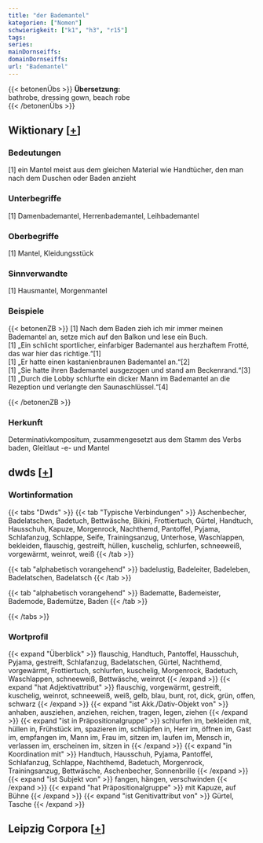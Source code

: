 ```yaml
---
title: "der Bademantel"
kategorien: ["Nomen"]
schwierigkeit: ["k1", "h3", "r15"]
tags:
series:
mainDornseiffs:
domainDornseiffs:
url: "Bademantel"
---
```


{{< betonenÜbs >}}
**Übersetzung:**  
bathrobe, dressing gown, beach robe  
{{< /betonenÜbs >}}

## Wiktionary [[+](https://de.wiktionary.org/wiki/Bademantel)]

### Bedeutungen
[1] ein Mantel meist aus dem gleichen Material wie Handtücher, den man nach dem Duschen oder Baden anzieht  

### Unterbegriffe
[1] Damenbademantel, Herrenbademantel, Leihbademantel  

### Oberbegriffe
[1] Mantel, Kleidungsstück  

### Sinnverwandte
[1] Hausmantel, Morgenmantel  

### Beispiele
{{< betonenZB >}}
[1] Nach dem Baden zieh ich mir immer meinen Bademantel an, setze mich auf den Balkon und lese ein Buch.  
[1] „Ein schlicht sportlicher, einfarbiger Bademantel aus herzhaftem Frotté, das war hier das richtige.“[1]  
[1] „Er hatte einen kastanienbraunen Bademantel an.“[2]  
[1] „Sie hatte ihren Bademantel ausgezogen und stand am Beckenrand.“[3]  
[1] „Durch die Lobby schlurfte ein dicker Mann im Bademantel an die Rezeption und verlangte den Saunaschlüssel.“[4]  

{{< /betonenZB >}}
### Herkunft
Determinativkompositum, zusammengesetzt aus dem Stamm des Verbs baden, Gleitlaut -e- und Mantel  



## dwds [[+](https://www.dwds.de/wb/Bademantel)]

### Wortinformation
{{< tabs "Dwds" >}}
{{< tab "Typische Verbindungen" >}}
Aschenbecher, Badelatschen, Badetuch, Bettwäsche, Bikini, Frottiertuch, Gürtel, Handtuch, Hausschuh, Kapuze, Morgenrock, Nachthemd, Pantoffel, Pyjama, Schlafanzug, Schlappe, Seife, Trainingsanzug, Unterhose, Waschlappen, bekleiden, flauschig, gestreift, hüllen, kuschelig, schlurfen, schneeweiß, vorgewärmt, weinrot, weiß
{{< /tab >}}

{{< tab "alphabetisch vorangehend" >}}
badelustig, Badeleiter, Badeleben, Badelatschen, Badelatsch
{{< /tab >}}

{{< tab "alphabetisch vorangehend" >}}
Badematte, Bademeister, Bademode, Bademütze, Baden
{{< /tab >}}

{{< /tabs >}}

### Wortprofil
{{< expand "Überblick" >}} flauschig, Handtuch, Pantoffel, Hausschuh, Pyjama, gestreift, Schlafanzug, Badelatschen, Gürtel, Nachthemd, vorgewärmt, Frottiertuch, schlurfen, kuschelig, Morgenrock, Badetuch, Waschlappen, schneeweiß, Bettwäsche, weinrot {{< /expand >}}
{{< expand "hat Adjektivattribut" >}} flauschig, vorgewärmt, gestreift, kuschelig, weinrot, schneeweiß, weiß, gelb, blau, bunt, rot, dick, grün, offen, schwarz {{< /expand >}}
{{< expand "ist Akk./Dativ-Objekt von" >}} anhaben, ausziehen, anziehen, reichen, tragen, legen, ziehen {{< /expand >}}
{{< expand "ist in Präpositionalgruppe" >}} schlurfen im, bekleiden mit, hüllen in, Frühstück im, spazieren im, schlüpfen in, Herr im, öffnen im, Gast im, empfangen im, Mann im, Frau im, sitzen im, laufen im, Mensch in, verlassen im, erscheinen im, sitzen in {{< /expand >}}
{{< expand "in Koordination mit" >}} Handtuch, Hausschuh, Pyjama, Pantoffel, Schlafanzug, Schlappe, Nachthemd, Badetuch, Morgenrock, Trainingsanzug, Bettwäsche, Aschenbecher, Sonnenbrille {{< /expand >}}
{{< expand "ist Subjekt von" >}} fangen, hängen, verschwinden {{< /expand >}}
{{< expand "hat Präpositionalgruppe" >}} mit Kapuze, auf Bühne {{< /expand >}}
{{< expand "ist Genitivattribut von" >}} Gürtel, Tasche {{< /expand >}}

## Leipzig Corpora [[+](https://corpora.uni-leipzig.de/en/res?word=Bademantel&corpusId=deu_newscrawl-public_2018)]

